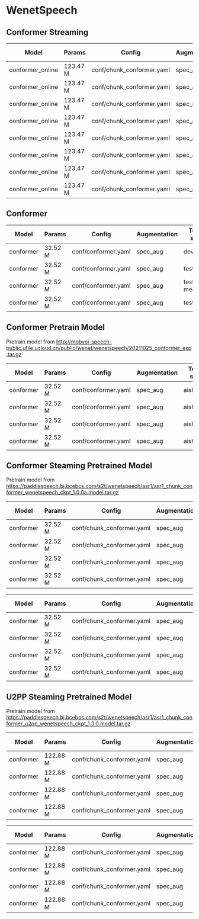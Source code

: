 # WenetSpeech

## Conformer Streaming

| Model | Params | Config | Augmentation| Test set | Decode method | Valid Loss | CER |  
| --- | --- | --- | --- | --- | --- | --- | --- |
| conformer_online | 123.47 M | conf/chunk_conformer.yaml | spec_aug  | test net | attention | 9.329 | 0.1102 |  
| conformer_online | 123.47 M | conf/chunk_conformer.yaml | spec_aug  | test net | ctc_greedy_search | 9.329 | 0.1207 |  
| conformer_online | 123.47 M | conf/chunk_conformer.yaml | spec_aug  | test net | ctc_prefix_beam_search | 9.329 | 0.1203 |  
| conformer_online | 123.47 M | conf/chunk_conformer.yaml | spec_aug  | test net | attention_rescoring | 9.329  | 0.1100 |  
| conformer_online | 123.47 M | conf/chunk_conformer.yaml | spec_aug  | test meeting | attention | 9.329 | 0.1992 |  
| conformer_online | 123.47 M | conf/chunk_conformer.yaml | spec_aug  | test meeting | ctc_greedy_search | 9.329 | 0.1960 |  
| conformer_online | 123.47 M | conf/chunk_conformer.yaml | spec_aug  | test meeting | ctc_prefix_beam_search | 9.329 | 0.1946 |  
| conformer_online | 123.47 M | conf/chunk_conformer.yaml | spec_aug  | test meeting | attention_rescoring | 9.329  | 0.1879|  

## Conformer

| Model | Params | Config | Augmentation| Test set | Decode method | Loss | CER |  
| --- | --- | --- | --- | --- | --- | --- | --- |
| conformer | 32.52 M | conf/conformer.yaml | spec_aug  | dev | attention |  |  |  
| conformer | 32.52 M | conf/conformer.yaml | spec_aug  | test net | ctc_greedy_search |  |  |  
| conformer | 32.52 M | conf/conformer.yaml | spec_aug  | test meeting | ctc_prefix_beam_search |  |  |  
| conformer | 32.52 M | conf/conformer.yaml | spec_aug  | test net | attention_rescoring |  |  |  



## Conformer Pretrain Model

Pretrain model from http://mobvoi-speech-public.ufile.ucloud.cn/public/wenet/wenetspeech/20211025_conformer_exp.tar.gz

| Model | Params | Config | Augmentation| Test set | Decode method | Loss | CER |  
| --- | --- | --- | --- | --- | --- | --- | --- |
| conformer | 32.52 M | conf/conformer.yaml | spec_aug  | aishell1 | attention | - | 0.048456 |  
| conformer | 32.52 M | conf/conformer.yaml | spec_aug  | aishell1 | ctc_greedy_search | - | 0.052534 |  
| conformer | 32.52 M | conf/conformer.yaml | spec_aug  | aishell1 | ctc_prefix_beam_search | - | 0.052915 |  
| conformer | 32.52 M | conf/conformer.yaml | spec_aug  | aishell1 | attention_rescoring | - | 0.047904 |  


## Conformer Steaming Pretrained Model

Pretrain model from https://paddlespeech.bj.bcebos.com/s2t/wenetspeech/asr1/asr1_chunk_conformer_wenetspeech_ckpt_1.0.0a.model.tar.gz

| Model | Params | Config | Augmentation| Test set | Decode method | Chunk Size | CER |  
| --- | --- | --- | --- | --- | --- | --- | --- |
| conformer | 32.52 M | conf/chunk_conformer.yaml | spec_aug  | aishell1 | attention | 16 | 0.056273 |  
| conformer | 32.52 M | conf/chunk_conformer.yaml | spec_aug  | aishell1 | ctc_greedy_search | 16 | 0.078918 |  
| conformer | 32.52 M | conf/chunk_conformer.yaml | spec_aug  | aishell1 | ctc_prefix_beam_search | 16 | 0.079080 |  
| conformer | 32.52 M | conf/chunk_conformer.yaml | spec_aug  | aishell1 | attention_rescoring | 16 | 0.054401 |

| Model | Params | Config | Augmentation| Test set | Decode method | Chunk Size | CER |  
| --- | --- | --- | --- | --- | --- | --- | --- |
| conformer | 32.52 M | conf/chunk_conformer.yaml | spec_aug  | aishell1 | attention | -1 | 0.050767 |  
| conformer | 32.52 M | conf/chunk_conformer.yaml | spec_aug  | aishell1 | ctc_greedy_search | -1 | 0.061884 |  
| conformer | 32.52 M | conf/chunk_conformer.yaml | spec_aug  | aishell1 | ctc_prefix_beam_search | -1 | 0.062056 |  
| conformer | 32.52 M | conf/chunk_conformer.yaml | spec_aug  | aishell1 | attention_rescoring | -1 |  0.052110 |


## U2PP Steaming Pretrained Model

Pretrain model from https://paddlespeech.bj.bcebos.com/s2t/wenetspeech/asr1/asr1_chunk_conformer_u2pp_wenetspeech_ckpt_1.3.0.model.tar.gz

| Model | Params | Config | Augmentation| Test set | Decode method | Chunk Size | CER |  
| --- | --- | --- | --- | --- | --- | --- | --- |
| conformer | 122.88 M | conf/chunk_conformer.yaml | spec_aug  | aishell1 | attention | 16 | 0.057031 |  
| conformer | 122.88 M | conf/chunk_conformer.yaml | spec_aug  | aishell1 | ctc_greedy_search | 16 | 0.068826 |  
| conformer | 122.88 M | conf/chunk_conformer.yaml | spec_aug  | aishell1 | ctc_prefix_beam_search | 16 | 0.069111 |  
| conformer | 122.88 M | conf/chunk_conformer.yaml | spec_aug  | aishell1 | attention_rescoring | 16 | 0.059213 |

| Model | Params | Config | Augmentation| Test set | Decode method | Chunk Size | CER |  
| --- | --- | --- | --- | --- | --- | --- | --- |
| conformer | 122.88 M | conf/chunk_conformer.yaml | spec_aug  | aishell1 | attention | -1 | 0.049256 |  
| conformer | 122.88 M | conf/chunk_conformer.yaml | spec_aug  | aishell1 | ctc_greedy_search | -1 | 0.052086 |  
| conformer | 122.88 M | conf/chunk_conformer.yaml | spec_aug  | aishell1 | ctc_prefix_beam_search | -1 | 0.052267 |  
| conformer | 122.88 M | conf/chunk_conformer.yaml | spec_aug  | aishell1 | attention_rescoring | -1 |  0.047198 |
